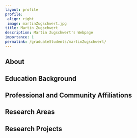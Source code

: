 ```yaml
---
layout: profile
profile:
 align: right
 image: martinZugschwert.jpg
title: Martin Zugschwert
description: Martin Zugschwert's Webpage
importance: 1
permalink: /graduateStudents/martinZugschwert/
---
```


## About

## Education Background

## Professional and Community Affiliations

## Research Areas

## Research Projects
